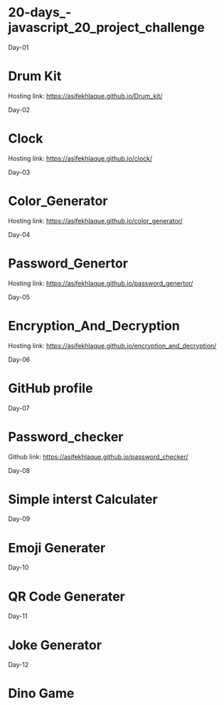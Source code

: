 # 20-days_-javascript_20_project_challenge
Day-01
# Drum Kit
Hosting link: https://asifekhlaque.github.io/Drum_kit/

Day-02
# Clock
Hosting link: https://asifekhlaque.github.io/clock/

Day-03
# Color_Generator
Hosting link: https://asifekhlaque.github.io/color_generator/

Day-04
# Password_Genertor
Hosting link: https://asifekhlaque.github.io/password_genertor/

Day-05
# Encryption_And_Decryption
Hosting link: https://asifekhlaque.github.io/encryption_and_decryption/

Day-06
# GitHub profile


Day-07
# Password_checker
Github link: https://asifekhlaque.github.io/password_checker/

Day-08
# Simple interst Calculater


Day-09
# Emoji Generater


Day-10
# QR Code Generater


Day-11
# Joke Generator


Day-12
# Dino Game
